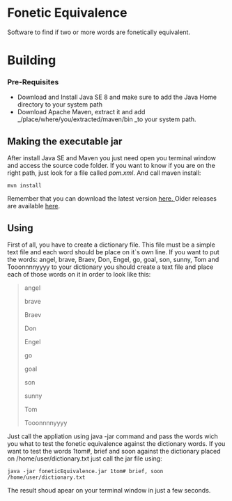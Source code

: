 # Fonetic Equivalence

Software to find if two or more words are fonetically equivalent. 

# Building

### Pre-Requisites

* Download and Install Java SE 8 and make sure to add the Java Home directory to your system path
* Download Apache Maven, extract it and add _\/place\/where\/you\/extracted\/maven\/bin _to your system path.

## Making the executable jar

After install Java SE and Maven you just need open you terminal window and access the source code folder. If you want to know if you are on the right path, just look for a file called _pom.xml_. And call maven install:

`mvn install`

Remember that you can download the latest version [here. ](https://github.com/edgarberlinck/foneticEquivalence/blob/master/build/latest/foneticEquivalence.jar)Older releases are available [here](https://github.com/edgarberlinck/foneticEquivalence/tree/master/build).

## Using

First of all, you have to create a dictionary file. This file must be a simple text file and each word should be place on it\`s own line. If you want to put the words: angel, brave, Braev, Don, Engel, go, goal, son, sunny, Tom and Tooonnnnyyyy to your dictionary you should create a text file and place each of those words on it in order to look like this:

> angel
> 
> brave
> 
> Braev
> 
> Don
> 
> Engel
> 
> go
> 
> goal
> 
> son
> 
> sunny
> 
> Tom
> 
> Tooonnnnyyyy

Just call the appliation using java -jar command and pass the words wich you what to test the fonetic equivalence against the dictionary words. If you want to test the words 1tom\#, brief and soon against the dictionary placed on \/home\/user\/dictionary.txt just call the jar file using: 

`java -jar foneticEquivalence.jar 1tom# brief, soon /home/user/dictionary.txt`

The result shoud apear on your terminal window in just a few seconds.



